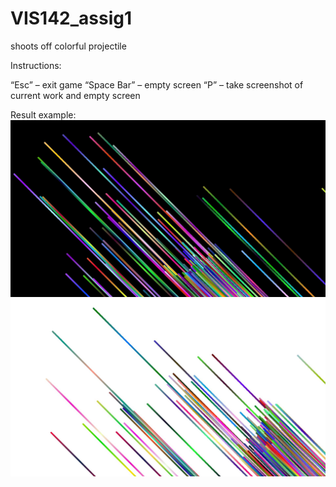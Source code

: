 # VIS142_assig1
shoots off colorful projectile

Instructions:

“Esc”		    – exit game
“Space Bar”	– empty screen
“P”		      – take screenshot of current work and empty screen

Result example:
![screenshot1](screenshot1.jpeg)
![screenshot2](screenshot0.jpeg)
